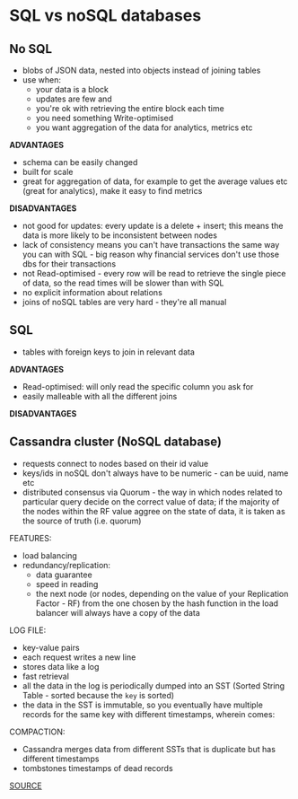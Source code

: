 # SQL vs noSQL databases

## No SQL

- blobs of JSON data, nested into objects instead of joining tables
- use when:
  - your data is a block
  - updates are few and
  - you're ok with retrieving the entire block each time
  - you need something Write-optimised
  - you want aggregation of the data for analytics, metrics etc

**ADVANTAGES**

- schema can be easily changed
- built for scale
- great for aggregation of data, for example to get the average values etc (great for analytics), make it easy to find metrics

**DISADVANTAGES**

- not good for updates: every update is a delete + insert; this means the data is more likely to be inconsistent between nodes
- lack of consistency means you can't have transactions the same way you can with SQL - big reason why financial services don't use those dbs for their transactions
- not Read-optimised - every row will be read to retrieve the single piece of data, so the read times will be slower than with SQL
- no explicit information about relations
- joins of noSQL tables are very hard - they're all manual

## SQL

- tables with foreign keys to join in relevant data

**ADVANTAGES**

- Read-optimised: will only read the specific column you ask for
- easily malleable with all the different joins

**DISADVANTAGES**

## Cassandra cluster (NoSQL database)

- requests connect to nodes based on their id value
- keys/ids in noSQL don't always have to be numeric - can be uuid, name etc
- distributed consensus via Quorum - the way in which nodes related to particular query decide on the correct value of data; if the majority of the nodes within the RF value aggree on the state of data, it is taken as the source of truth (i.e. quorum)

FEATURES:

- load balancing
- redundancy/replication:
  - data guarantee
  - speed in reading
  - the next node (or nodes, depending on the value of your Replication Factor - RF) from the one chosen by the hash function in the load balancer will always have a copy of the data

LOG FILE:

- key-value pairs
- each request writes a new line
- stores data like a log
- fast retrieval
- all the data in the log is periodically dumped into an SST (Sorted String Table - sorted because the `key` is sorted)
- the data in the SST is immutable, so you eventually have multiple records for the same key with different timestamps, wherein comes:

COMPACTION:

- Cassandra merges data from different SSTs that is duplicate but has different timestamps
- tombstones timestamps of dead records

[SOURCE](https://www.youtube.com/watch?v=xQnIN9bW0og)
